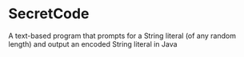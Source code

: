 # SecretCode
A text-based program that prompts for a String literal (of any random length) and output an encoded String literal in Java
